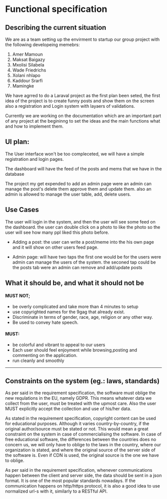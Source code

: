 # Functional specification

## Describing the current situation

We are as a team setting up the envirment to startup our group project with the following developeing memebrs:

1. Amer Mamoun
2. Maksat Baigazy
3. Mxolisi Silabela
4. Wade Friedrichs
5. Xolani nhlapo
6. Kaddour Srarfi
7. Mamingke

We have agrred to do a Laraval project as the first plan been seted, the first idea of the project is to create funny posts and show them on the screen also a registration and Login system with layaers of validations.

Currently we are working on the documentation which are an important part of any project at the begininng to set the ideas and the main functions what and how to implement them.

## UI plan:

The User interface won't be too compleceted, we will have a simple registration and login pages.

The dashboard will have the feed of the posts and mems that we have in the database

The project my get expended to add an admin page were an admin can manage the post's delete them approve them and update them. also an admin is allowed to manage the user table, add, delete users.

## Use Cases

The user will login in the system, and then the user will see some feed on the dashboard. the user can double click on a photo to like the photo so the user will see how many ppl liked this photo before.

- Adding a post:
the user can write a post/meme into the his own page and it will show on other users feed page.

- Admin page:
will have two taps the first one would be for the users were admin can manage the users of the system.
the seconed tap could be the posts tab were an admin can remove and add/update posts

## **What it should be, and what it should not be**

#### MUST NOT;
- be overly complicated and take more than 4 minutes to setup
- use copyrighted names for the 9gag that already exist.
- Discriminate in terms of gender, race, age, religion or any other way.
- Be used to convey hate speech.

#### MUST:
- be colorful and vibrant to appeal to our users
- Each user should feel enjoyment while browsing,posting and commenting on the application.
- run cleanly and smoothly


---


## Constraints on the system (eg.: laws, standards)
As per said in the requirement specification, the software must oblige the new requlations in the EU, namely GDPR. This means whatever data we collect from the user, must be treated with the upmost care. Also the user MUST explicitly accept the collection and use of his/her data.

As stated in the requirement specification, copyright content can be used for educational purposes. Although it varies country-by-country, if the original author/source must be stated or not. This would mean a great constraint on the system in case of commercialising the software. In case of free educational software, the differences between the countries does no concern us, we will only have to oblige to the laws in the country, where our organization is stated, and where the original source of the server side of the software is. Even if CDN is used, the original source is the one we have to oblige.

As per said in the requirement specification, whenever communications happen between the client and server side, the data should be sent in a json format. It is one of the most popular standards nowadays. If the communication happens on http/https protocol, it is also a good idea to use normalized url-s with it, similarly to a RESTful API.